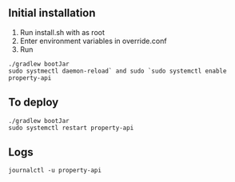 ## Initial installation
1. Run install.sh with as root
2. Enter environment variables in override.conf
3. Run 
```
./gradlew bootJar
sudo systmectl daemon-reload` and sudo `sudo systemctl enable property-api
```

## To deploy
```
./gradlew bootJar
sudo systemctl restart property-api
```

## Logs
`journalctl -u property-api`
